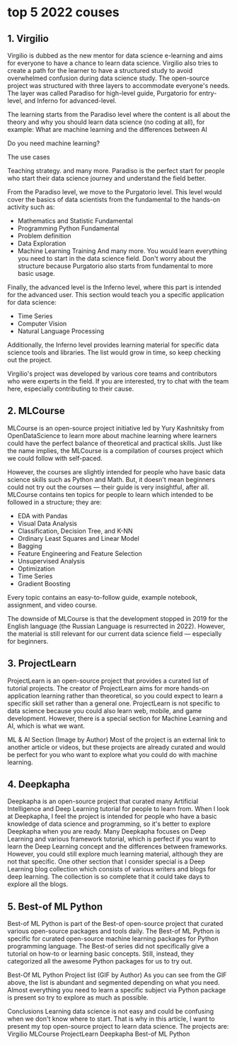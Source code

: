 # top 5 2022 couses

## 1. Virgilio
   
   Virgilio is dubbed as the new mentor for data science e-learning and aims for everyone to have a chance to learn data science. Virgilio also tries to create a path for the learner to have a structured study to avoid overwhelmed confusion during data science study.
   The open-source project was structured with three layers to accommodate everyone's needs. The layer was called Paradiso for high-level guide, Purgatorio for entry-level, and Inferno for advanced-level.


The learning starts from the Paradiso level where the content is all about the theory and why you should learn data science (no coding at all), for example:
What are machine learning and the differences between AI

Do you need machine learning?

The use cases

Teaching strategy. and many more. Paradiso is the perfect start for people who start their data science journey and understand the field better.

From the Paradiso level, we move to the Purgatorio level. This level would cover the basics of data scientists from the fundamental to the hands-on activity such as:
* Mathematics and Statistic Fundamental
* Programming Python Fundamental
* Problem definition
* Data Exploration
* Machine Learning Training
And many more. 
You would learn everything you need to start in the data science field. Don't worry about the structure because Purgatorio also starts from fundamental to more basic usage.

Finally, the advanced level is the Inferno level, where this part is intended for the advanced user. This section would teach you a specific application for data science:
* Time Series
* Computer Vision
* Natural Language Processing

Additionally, the Inferno level provides learning material for specific data science tools and libraries. The list would grow in time, so keep checking out the project.

Virgilio's project was developed by various core teams and contributors who were experts in the field. If you are interested, try to chat with the team here, especially contributing to their cause.


## 2. MLCourse
   
MLCourse is an open-source project initiative led by Yury Kashnitsky from OpenDataScience to learn more about machine learning where learners could have the perfect balance of theoretical and practical skills. Just like the name implies, the MLCourse is a compilation of courses project which we could follow with self-paced.

However, the courses are slightly intended for people who have basic data science skills such as Python and Math. But, it doesn't mean beginners could not try out the courses — their guide is very insightful, after all.
MLCourse contains ten topics for people to learn which intended to be followed in a structure; they are:
   
   * EDA with Pandas
   * Visual Data Analysis
   * Classification, Decision Tree, and K-NN
   * Ordinary Least Squares and Linear Model
   * Bagging
   * Feature Engineering and Feature Selection
   * Unsupervised Analysis
   * Optimization
   * Time Series
   * Gradient Boosting
   
   Every topic contains an easy-to-follow guide, example notebook, assignment, and video course.
   
The downside of MLCourse is that the development stopped in 2019 for the English language (the Russian Language is resurrected in 2022). However, the material is still relevant for our current data science field — especially for beginners.


## 3. ProjectLearn
   
ProjectLearn is an open-source project that provides a curated list of tutorial projects. The creator of ProjectLearn aims for more hands-on application learning rather than theoretical, so you could expect to learn a specific skill set rather than a general one.
   ProjectLearn is not specific to data science because you could also learn web, mobile, and game development. However, there is a special section for Machine Learning and AI, which is what we want.

ML & AI Section (Image by Author)
Most of the project is an external link to another article or videos, but these projects are already curated and would be perfect for you who want to explore what you could do with machine learning.

## 4. Deepkapha

   Deepkapha is an open-source project that curated many Artificial Intelligence and Deep Learning tutorial for people to learn from. When I look at Deepkapha, I feel the project is intended for people who have a basic knowledge of data science and programming, so it's better to explore Deepkapha when you are ready.
   Many Deepkapha focuses on Deep Learning and various framework tutorial, which is perfect if you want to learn the Deep Learning concept and the differences between frameworks. However, you could still explore much learning material, although they are not that specific.
   One other section that I consider special is a Deep Learning blog collection which consists of various writers and blogs for deep learning. The collection is so complete that it could take days to explore all the blogs.

## 5. Best-of ML Python

   Best-of ML Python is part of the Best-of open-source project that curated various open-source packages and tools daily. The Best-of ML Python is specific for curated open-source machine learning packages for Python programming language.
   The Best-of series did not specifically give a tutorial on how-to or learning basic concepts. Still, instead, they categorized all the awesome Python packages for us to try out.

Best-Of ML Python Project list (GIF by Author)
As you can see from the GIF above, the list is abundant and segmented depending on what you need. Almost everything you need to learn a specific subject via Python package is present so try to explore as much as possible.



Conclusions
Learning data science is not easy and could be confusing when we don't know where to start. That is why in this article, I want to present my top open-source project to learn data science. The projects are:
Virgilio
MLCourse
ProjectLearn
Deepkapha
Best-of ML Python


